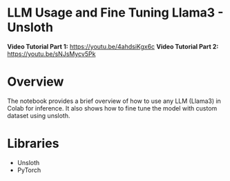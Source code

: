 # LLM Usage and Fine Tuning Llama3 - Unsloth

**Video Tutorial Part 1:** https://youtu.be/4ahdsiKgx6c
**Video Tutorial Part 2:** https://youtu.be/sNJsMycv5Pk

# Overview

The notebook provides a brief overview of how to use any LLM (Llama3) in Colab for inference. It also shows how to fine tune the model with custom dataset using unsloth.

# Libraries

- Unsloth
- PyTorch
